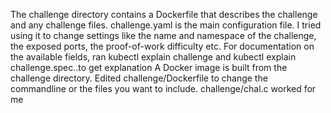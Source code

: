 The challenge directory contains a Dockerfile that describes the challenge and any challenge files. 
challenge.yaml is the main configuration file. I tried using it to change settings like the name and namespace of the challenge, 
the exposed ports, the proof-of-work difficulty etc. For documentation on the available fields, ran kubectl explain challenge and kubectl explain challenge.spec..to get explanation
A Docker image is built from the challenge directory.
Edited challenge/Dockerfile to change the commandline or the files you want to include.
challenge/chal.c worked for me
